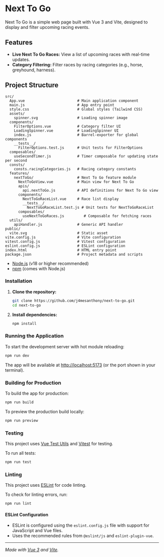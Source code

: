 # Next To Go

Next To Go is a simple web page built with Vue 3 and Vite, designed to display and filter upcoming racing events.

## Features

-   **Live Next To Go Races:** View a list of upcoming races with real-time updates.
-   **Category Filtering:** Filter races by racing categories (e.g., horse, greyhound, harness).

## Project Structure

```
src/
  App.vue                        # Main application component
  main.js                        # App entry point
  style.css                      # Global styles (Tailwind CSS)
  assets/
    spinner.svg                  # Loading spinner image
  components/
    FilterOptions.vue            # Category filter UI
    LoadingSpinner.vue           # LoadingSpinner UI
    index.js                     # Barrel-exporter for global components
    __tests__/
      FilterOptions.test.js      # Unit tests for FilterOptions
  composables/
    useSecondTimer.js            # Timer composable for updating state per second
  consts/
    consts.racingCategories.js   # Racing category constants
  features/
    nextToGo/                    # Next To Go feature module
      NextToGoView.vue           # Main view for Next To Go
      apis/
        api.nextToGo.js          # API definitions for Next To Go view
      components/
        NextToGoRaceList.vue     # Race list display
        __tests__/
          NextToGoRaceList.test.js # Unit tests for NextToGoRaceList
      composables/
        useNextToGoRaces.js         # Composable for fetching races
  utils/
    apiHandler.js                # Generic API handler
public/
  vite.svg                       # Static asset
vite.config.js                   # Vite configuration
vitest.config.js                 # Vitest configuration
eslint.config.js                 # ESLint configuration
index.html                       # HTML entry point
package.json                     # Project metadata and scripts
```

-   [Node.js](https://nodejs.org/) (v18 or higher recommended)
-   [npm](https://www.npmjs.com/) (comes with Node.js)

### Installation

1. **Clone the repository:**

    ```sh
    git clone https://github.com/j4mesanthony/next-to-go.git
    cd next-to-go
    ```

2. **Install dependencies:**
    ```sh
    npm install
    ```

### Running the Application

To start the development server with hot module reloading:

```sh
npm run dev
```

The app will be available at [http://localhost:5173](http://localhost:5173) (or the port shown in your terminal).

### Building for Production

To build the app for production:

```sh
npm run build
```

To preview the production build locally:

```sh
npm run preview
```

### Testing

This project uses [Vue Test Utils](https://test-utils.vuejs.org/) and [Vitest](https://vitest.dev/) for testing.

To run all tests:

```sh
npm run test
```

### Linting

This project uses [ESLint](https://eslint.org/) for code linting.

To check for linting errors, run:

```sh
npm run lint
```

#### ESLint Configuration

-   ESLint is configured using the `eslint.config.js` file with support for JavaScript and Vue files.
-   Uses the recommended rules from `@eslint/js` and `eslint-plugin-vue`.

---

_Made with [Vue 3](https://vuejs.org/) and [Vite](https://vitejs.dev/)._
